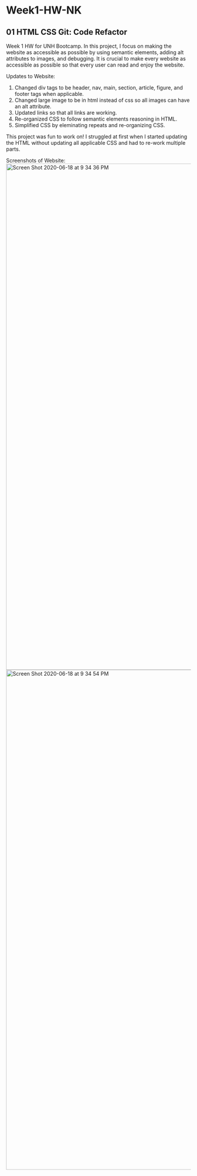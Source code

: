 # Week1-HW-NK

## 01 HTML CSS Git: Code Refactor

Week 1 HW for UNH Bootcamp.  In this project, I focus on making the website as accessible as possible by using semantic elements, adding alt attributes to images, and debugging.  It is crucial to make every website as accessible as possible so that every user can read and enjoy the website.   

Updates to Website:
1. Changed div tags to be header, nav, main, section, article, figure, and footer tags when applicable.
2. Changed large image to be in html instead of css so all images can have an alt attribute.
3. Updated links so that all links are working.
4. Re-organized CSS to follow semantic elements reasoning in HTML.
5. Simplified CSS by eleminating repeats and re-organizing CSS. 

This project was fun to work on! I struggled at first when I started updating the HTML without updating all applicable CSS and had to re-work multiple parts.

Screenshots of Website:
<img width="1376" alt="Screen Shot 2020-06-18 at 9 34 36 PM" src="https://user-images.githubusercontent.com/65608809/85087531-c3c1bf80-b1ab-11ea-9eeb-b9c76ae03e52.png">
<img width="1359" alt="Screen Shot 2020-06-18 at 9 34 54 PM" src="https://user-images.githubusercontent.com/65608809/85087537-c6bcb000-b1ab-11ea-91e5-4063077c9cee.png">